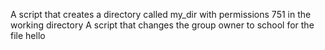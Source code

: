 A script that creates a directory called my_dir with permissions 751 in the working directory
A script that changes the group owner to school for the file hello
